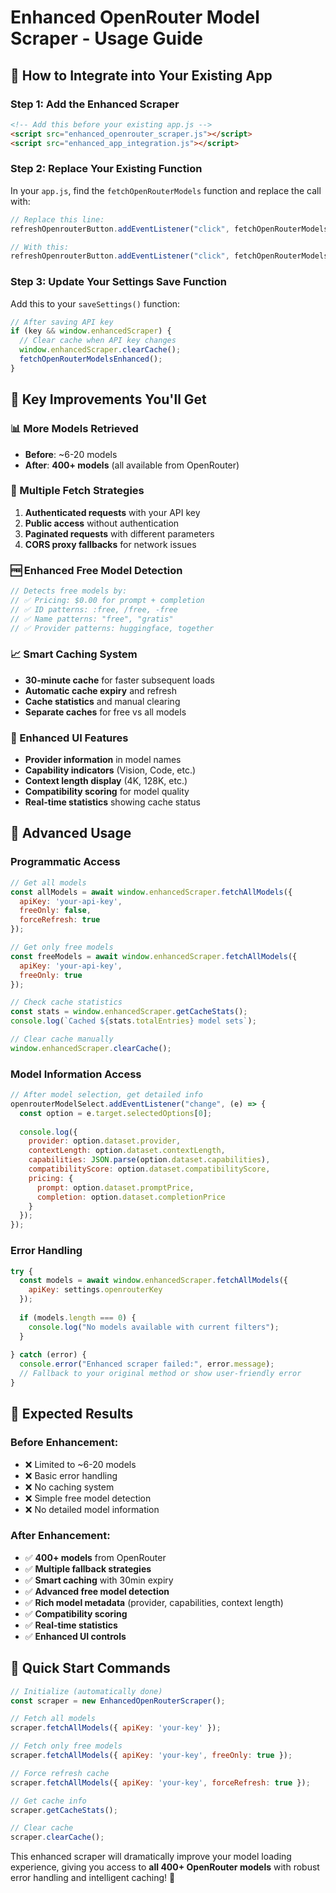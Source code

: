 # Enhanced OpenRouter Model Scraper - Usage Guide

## 🚀 **How to Integrate into Your Existing App**

### **Step 1: Add the Enhanced Scraper**
```html
<!-- Add this before your existing app.js -->
<script src="enhanced_openrouter_scraper.js"></script>
<script src="enhanced_app_integration.js"></script>
```

### **Step 2: Replace Your Existing Function**
In your `app.js`, find the `fetchOpenRouterModels` function and replace the call with:
```javascript
// Replace this line:
refreshOpenrouterButton.addEventListener("click", fetchOpenRouterModels);

// With this:
refreshOpenrouterButton.addEventListener("click", fetchOpenRouterModelsEnhanced);
```

### **Step 3: Update Your Settings Save Function**
Add this to your `saveSettings()` function:
```javascript
// After saving API key
if (key && window.enhancedScraper) {
  // Clear cache when API key changes
  window.enhancedScraper.clearCache();
  fetchOpenRouterModelsEnhanced();
}
```

## 🎯 **Key Improvements You'll Get**

### **📊 More Models Retrieved**
- **Before**: ~6-20 models
- **After**: **400+ models** (all available from OpenRouter)

### **🔄 Multiple Fetch Strategies**
1. **Authenticated requests** with your API key
2. **Public access** without authentication
3. **Paginated requests** with different parameters
4. **CORS proxy fallbacks** for network issues

### **🆓 Enhanced Free Model Detection**
```javascript
// Detects free models by:
// ✅ Pricing: $0.00 for prompt + completion
// ✅ ID patterns: :free, /free, -free
// ✅ Name patterns: "free", "gratis"
// ✅ Provider patterns: huggingface, together
```

### **📈 Smart Caching System**
- **30-minute cache** for faster subsequent loads
- **Automatic cache expiry** and refresh
- **Cache statistics** and manual clearing
- **Separate caches** for free vs all models

### **🎨 Enhanced UI Features**
- **Provider information** in model names
- **Capability indicators** (Vision, Code, etc.)
- **Context length display** (4K, 128K, etc.)
- **Compatibility scoring** for model quality
- **Real-time statistics** showing cache status

## 🔧 **Advanced Usage**

### **Programmatic Access**
```javascript
// Get all models
const allModels = await window.enhancedScraper.fetchAllModels({
  apiKey: 'your-api-key',
  freeOnly: false,
  forceRefresh: true
});

// Get only free models
const freeModels = await window.enhancedScraper.fetchAllModels({
  apiKey: 'your-api-key',
  freeOnly: true
});

// Check cache statistics
const stats = window.enhancedScraper.getCacheStats();
console.log(`Cached ${stats.totalEntries} model sets`);

// Clear cache manually
window.enhancedScraper.clearCache();
```

### **Model Information Access**
```javascript
// After model selection, get detailed info
openrouterModelSelect.addEventListener("change", (e) => {
  const option = e.target.selectedOptions[0];
  
  console.log({
    provider: option.dataset.provider,
    contextLength: option.dataset.contextLength,
    capabilities: JSON.parse(option.dataset.capabilities),
    compatibilityScore: option.dataset.compatibilityScore,
    pricing: {
      prompt: option.dataset.promptPrice,
      completion: option.dataset.completionPrice
    }
  });
});
```

### **Error Handling**
```javascript
try {
  const models = await window.enhancedScraper.fetchAllModels({
    apiKey: settings.openrouterKey
  });
  
  if (models.length === 0) {
    console.log("No models available with current filters");
  }
  
} catch (error) {
  console.error("Enhanced scraper failed:", error.message);
  // Fallback to your original method or show user-friendly error
}
```

## 🎉 **Expected Results**

### **Before Enhancement:**
- ❌ Limited to ~6-20 models
- ❌ Basic error handling
- ❌ No caching system
- ❌ Simple free model detection
- ❌ No detailed model information

### **After Enhancement:**
- ✅ **400+ models** from OpenRouter
- ✅ **Multiple fallback strategies**
- ✅ **Smart caching** with 30min expiry
- ✅ **Advanced free model detection**
- ✅ **Rich model metadata** (provider, capabilities, context length)
- ✅ **Compatibility scoring**
- ✅ **Real-time statistics**
- ✅ **Enhanced UI controls**

## 🚀 **Quick Start Commands**

```javascript
// Initialize (automatically done)
const scraper = new EnhancedOpenRouterScraper();

// Fetch all models
scraper.fetchAllModels({ apiKey: 'your-key' });

// Fetch only free models  
scraper.fetchAllModels({ apiKey: 'your-key', freeOnly: true });

// Force refresh cache
scraper.fetchAllModels({ apiKey: 'your-key', forceRefresh: true });

// Get cache info
scraper.getCacheStats();

// Clear cache
scraper.clearCache();
```

This enhanced scraper will dramatically improve your model loading experience, giving you access to **all 400+ OpenRouter models** with robust error handling and intelligent caching! 🎯